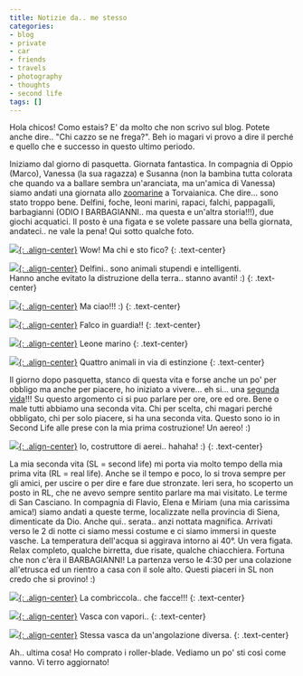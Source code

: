 ```yaml
---
title: Notizie da.. me stesso
categories:
- blog
- private
- car
- friends
- travels
- photography
- thoughts
- second life
tags: []
---
```

Hola chicos! Como estais? E' da molto che non scrivo sul blog. Potete anche
dire.. "Chi cazzo se ne frega?". Beh io magari vi provo a dire il perché e
quello che e successo in questo ultimo periodo.

Iniziamo dal giorno di pasquetta. Giornata fantastica. In compagnia di Oppio
(Marco), Vanessa (la sua ragazza) e Susanna (non la bambina tutta colorata che
quando va a ballare sembra un'aranciata, ma un'amica di Vanessa) siamo andati
una giornata allo [zoomarine](http://www.zoomarine.it/) a Torvaianica. Che
dire... sono stato troppo bene. Delfini, foche, leoni marini, rapaci, falchi,
pappagalli, barbagianni (ODIO I BARBAGIANNI.. ma questa e un'altra storia!!!),
due giochi acquatici. Il posto è una figata e se volete passare una bella
giornata, andateci.. ne vale la pena! Qui sotto qualche foto.

[![]({{site.url}}/images/img_1202.jpg){: .align-center}]({{site.url}}/images/img_1202.jpg)
Wow! Ma chi e sto fico?
{: .text-center}

[![]({{site.url}}/images/img_1189.jpg){: .align-center}]({{site.url}}/images/img_1189.jpg)
Delfini.. sono animali stupendi e intelligenti.  
Hanno anche evitato la distruzione della terra.. stanno avanti! :)
{: .text-center}

[![]({{site.url}}/images/img_1178.jpg){: .align-center}]({{site.url}}/images/img_1178.jpg)
Ma ciao!!! :)
{: .text-center}

[![]({{site.url}}/images/img_1134.jpg){: .align-center}]({{site.url}}/images/img_1134.jpg)
Falco in guardia!!
{: .text-center}

[![]({{site.url}}/images/img_1112.jpg){: .align-center}]({{site.url}}/images/img_1112.jpg)
Leone marino
{: .text-center}

[![]({{site.url}}/images/img_1096.jpg){: .align-center}]({{site.url}}/images/img_1096.jpg)
Quattro animali in via di estinzione
{: .text-center}

Il giorno dopo pasquetta, stanco di questa vita e forse anche un po' per
obbligo ma anche per piacere, ho iniziato a vivere... eh si... una [segunda
vida](http://secondlife.com/)!!! Su questo argomento ci si puo parlare per
ore, ore ed ore. Bene o male tutti abbiamo una seconda vita. Chi per scelta,
chi magari perché obbligato, chi per solo piacere, si ha una seconda vita.
Questo sono io in Second Life alle prese con la mia prima costruzione! Un
aereo! :)

[![]({{site.url}}/images/second_life.jpg){: .align-center}]({{site.url}}/images/second_life.jpg)
Io, costruttore di aerei.. hahaha! :)
{: .text-center}
  
La mia seconda vita (SL = second life) mi porta via molto tempo della mia
prima vita (RL = real life). Anche se il tempo e poco, lo si trova sempre per
gli amici, per uscire o per dire e fare due stronzate. Ieri sera, ho scoperto
un posto in RL, che ne avevo sempre sentito parlare ma mai visitato. Le terme
di San Casciano. In compagnia di Flavio, Elena e Miriam (una mia carissima
amica!) siamo andati a queste terme, localizzate nella provincia di Siena,
dimenticate da Dio. Anche qui.. serata.. anzi nottata magnifica. Arrivati
verso le 2 di notte ci siamo messi costume e ci siamo immersi in queste
vasche. La temperatura dell'acqua si aggirava intorno ai 40°. Un vera figata.
Relax completo, qualche birretta, due risate, qualche chiacchiera. Fortuna che
non c'èra il BARBAGIANNI! La partenza verso le 4:30 per una colazione
all'etrusca ed un rientro a casa con il sole alto. Questi piaceri in SL non
credo che si provino! :)

[![]({{site.url}}/images/img_1265.jpg){: .align-center}]({{site.url}}/images/img_1265.jpg)
La combriccola.. che facce!!!
{: .text-center}

[![]({{site.url}}/images/img_1259.jpg){: .align-center}]({{site.url}}/images/img_1259.jpg)
Vasca con vapori..
{: .text-center}

[![]({{site.url}}/images/img_1257.jpg){: .align-center}]({{site.url}}/images/img_1257.jpg)
Stessa vasca da un'angolazione diversa.
{: .text-center}

Ah.. ultima cosa! Ho comprato i roller-blade. Vediamo un po' sti così come
vanno. Vi terro aggiornato!

